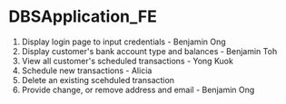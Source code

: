 # DBSApplication_FE

1. Display login page to input credentials - Benjamin Ong
2. Display customer's bank account type and balances - Benjamin Toh
3. View all customer's scheduled transactions - Yong Kuok
4. Schedule new transactions - Alicia
5. Delete an existing scehduled transaction
6. Provide change, or remove address and email - Benjamin Ong

